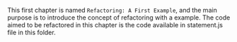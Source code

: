 This first chapter is named `Refactoring: A First Example`, and the main purpose is to introduce the concept of refactoring with a example. The code aimed to be refactored in this chapter is the code available in statement.js file in this folder.
